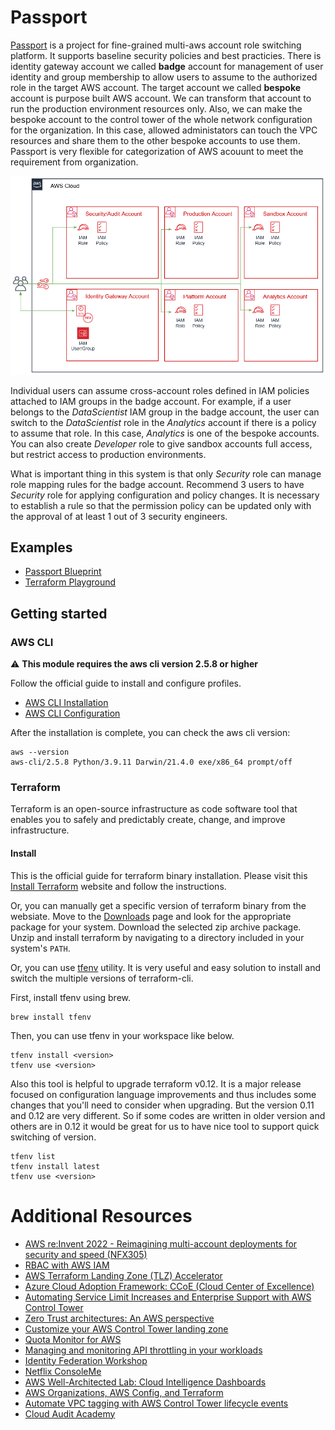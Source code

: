 # Passport
[Passport](https://github.com/Young-ook/terraform-aws-passport) is a project for fine-grained multi-aws account role switching platform. It supports baseline security policies and best practicies. There is identity gateway account we called **badge** account for management of user identity and group membership to allow users to assume to the authorized role in the target AWS account. The target account we called **bespoke** account is purpose built AWS account. We can transform that account to run the production environment resources only. Also, we can make the bespoke account to the control tower of the whole network configuration for the organization. In this case, allowed administators can touch the VPC resources and share them to the other bespoke accounts to use them. Passport is very flexible for categorization of AWS acouunt to meet the requirement from organization.

![aws-multi-account-passport-architecture](images/aws-multi-account-passport-architecture.png)

Individual users can assume cross-account roles defined in IAM policies attached to IAM groups in the badge account. For example, if a user belongs to the *DataScientist* IAM group in the badge account, the user can switch to the *DataScientist* role in the *Analytics* account if there is a policy to assume that role. In this case, *Analytics* is one of the bespoke accounts. You can also create *Developer* role to give sandbox accounts full access, but restrict access to production environments.

What is important thing in this system is that only *Security* role can manage role mapping rules for the badge account. Recommend 3 users to have *Security* role for applying configuration and policy changes. It is necessary to establish a rule so that the permission policy can be updated only with the approval of at least 1 out of 3 security engineers.

## Examples
- [Passport Blueprint](https://github.com/Young-ook/terraform-aws-passport/blob/main/examples/blueprint)
- [Terraform Playground](https://github.com/Young-ook/terraform-aws-passport/blob/main/examples/playground)

## Getting started
### AWS CLI
:warning: **This module requires the aws cli version 2.5.8 or higher**

Follow the official guide to install and configure profiles.
- [AWS CLI Installation](https://docs.aws.amazon.com/cli/latest/userguide/cli-chap-install.html)
- [AWS CLI Configuration](https://docs.aws.amazon.com/cli/latest/userguide/cli-configure-profiles.html)

After the installation is complete, you can check the aws cli version:
```
aws --version
aws-cli/2.5.8 Python/3.9.11 Darwin/21.4.0 exe/x86_64 prompt/off
```

### Terraform
Terraform is an open-source infrastructure as code software tool that enables you to safely and predictably create, change, and improve infrastructure.

#### Install
This is the official guide for terraform binary installation. Please visit this [Install Terraform](https://learn.hashicorp.com/tutorials/terraform/install-cli) website and follow the instructions.

Or, you can manually get a specific version of terraform binary from the websiate. Move to the [Downloads](https://www.terraform.io/downloads.html) page and look for the appropriate package for your system. Download the selected zip archive package. Unzip and install terraform by navigating to a directory included in your system's `PATH`.

Or, you can use [tfenv](https://github.com/tfutils/tfenv) utility. It is very useful and easy solution to install and switch the multiple versions of terraform-cli.

First, install tfenv using brew.
```
brew install tfenv
```
Then, you can use tfenv in your workspace like below.
```
tfenv install <version>
tfenv use <version>
```
Also this tool is helpful to upgrade terraform v0.12. It is a major release focused on configuration language improvements and thus includes some changes that you'll need to consider when upgrading. But the version 0.11 and 0.12 are very different. So if some codes are written in older version and others are in 0.12 it would be great for us to have nice tool to support quick switching of version.
```
tfenv list
tfenv install latest
tfenv use <version>
```

# Additional Resources
- [AWS re:Invent 2022 - Reimagining multi-account deployments for security and speed (NFX305)](https://youtu.be/MKc9r6xOTpk)
- [RBAC with AWS IAM](https://youngookkim.tistory.com/80)
- [AWS Terraform Landing Zone (TLZ) Accelerator](https://www.hashicorp.com/resources/aws-terraform-landing-zone-tlz-accelerator)
- [Azure Cloud Adoption Framework: CCoE (Cloud Center of Excellence)](https://learn.microsoft.com/en-us/azure/cloud-adoption-framework/organize/cloud-center-of-excellence)
- [Automating Service Limit Increases and Enterprise Support with AWS Control Tower](https://aws.amazon.com/ko/blogs/mt/automating-service-limit-increases-enterprise-support-aws-control-tower/)
- [Zero Trust architectures: An AWS perspective](https://aws.amazon.com/blogs/security/zero-trust-architectures-an-aws-perspective/)
- [Customize your AWS Control Tower landing zone](https://docs.aws.amazon.com/controltower/latest/userguide/customize-landing-zone.html)
- [Quota Monitor for AWS](https://aws.amazon.com/solutions/implementations/quota-monitor/)
- [Managing and monitoring API throttling in your workloads](https://aws.amazon.com/ko/blogs/mt/managing-monitoring-api-throttling-in-workloads/)
- [Identity Federation Workshop](https://identity-federation.awssecworkshops.com/)
- [Netflix ConsoleMe](https://github.com/Netflix/consoleme)
- [AWS Well-Architected Lab: Cloud Intelligence Dashboards](https://www.wellarchitectedlabs.com/cloud-intelligence-dashboards/)
- [AWS Organizations, AWS Config, and Terraform](https://aws.amazon.com/blogs/mt/aws-organizations-aws-config-and-terraform/)
- [Automate VPC tagging with AWS Control Tower lifecycle events](https://aws.amazon.com/blogs/infrastructure-and-automation/automate-vpc-tagging-with-aws-control-tower-lifecycle-events/)
- [Cloud Audit Academy](https://aws.amazon.com/compliance/auditor-learning-path/)

